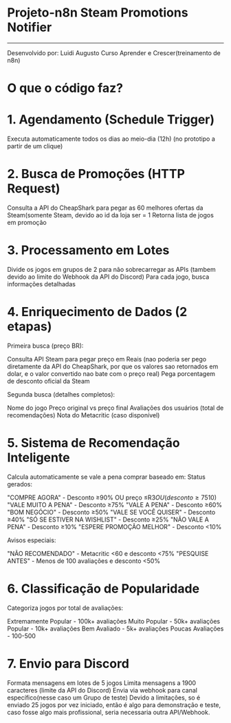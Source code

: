 # Projeto-n8n Steam Promotions Notifier
---
Desenvolvido por: Luidi Augusto
Curso Aprender e Crescer(treinamento de n8n)

# O que o código faz?

# 1. Agendamento (Schedule Trigger)

Executa automaticamente todos os dias ao meio-dia (12h) (no prototipo a partir de um clique)

# 2. Busca de Promoções (HTTP Request)

Consulta a API do CheapShark para pegar as 60 melhores ofertas da Steam(somente Steam, devido ao id da loja ser = 1
Retorna lista de jogos em promoção

# 3. Processamento em Lotes

Divide os jogos em grupos de 2 para não sobrecarregar as APIs (tambem devido ao limite do Webhook da API do Discord)
Para cada jogo, busca informações detalhadas

# 4. Enriquecimento de Dados (2 etapas)
Primeira busca (preço BR):

Consulta API Steam para pegar preço em Reais (nao poderia ser pego diretamente da API do CheapShark, por que os valores sao retornados em dolar, e o valor convertido nao bate com o preço real)
Pega porcentagem de desconto oficial da Steam

Segunda busca (detalhes completos):

Nome do jogo
Preço original vs preço final
Avaliações dos usuários (total de recomendações)
Nota do Metacritic (caso disponível)

# 5. Sistema de Recomendação Inteligente
Calcula automaticamente se vale a pena comprar baseado em:
Status gerados:

"COMPRE AGORA" - Desconto ≥90% OU preço ≤R$3 OU (desconto ≥75% E preço ≤R$10)
"VALE MUITO A PENA" - Desconto ≥75%
"VALE A PENA" - Desconto ≥60%
"BOM NEGÓCIO" - Desconto ≥50%
"VALE SE VOCÊ QUISER" - Desconto ≥40%
"SÓ SE ESTIVER NA WISHLIST" - Desconto ≥25%
"NÃO VALE A PENA" - Desconto ≥10%
"ESPERE PROMOÇÃO MELHOR" - Desconto <10%

Avisos especiais:

"NÃO RECOMENDADO" - Metacritic <60 e desconto <75%
"PESQUISE ANTES" - Menos de 100 avaliações e desconto <50%

# 6. Classificação de Popularidade
Categoriza jogos por total de avaliações:

Extremamente Popular - 100k+ avaliações
Muito Popular - 50k+ avaliações
Popular - 10k+ avaliações
Bem Avaliado - 5k+ avaliações
Poucas Avaliações - 100-500

# 7. Envio para Discord

Formata mensagens em lotes de 5 jogos
Limita mensagens a 1900 caracteres (limite da API do Discord)
Envia via webhook para canal específico(nesse caso um Grupo de teste)
Devido a limitações, so é enviado 25 jogos por vez iniciado, então é algo para demonstração e teste, caso fosse algo mais profissional, seria necessaria outra API/Webhook.

